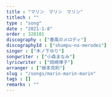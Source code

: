 ```yaml
---
title : "マリン　マリン　マリン"
titlech : ""
type : "song"
date : "2021-1-8"
order : 320101
discography : ["春風のメロディ"]
discographyId : ["shumpu-no-merodei"]
singer : ["木ノ下ゆり"]
songwriter : ["小森まなみ"]
lyricwriter : ["岡崎律子"]
arranger : ["根本克則"]
slug : "/songs/marin-marin-marin"
tags : []
remarks : ""
---
```


